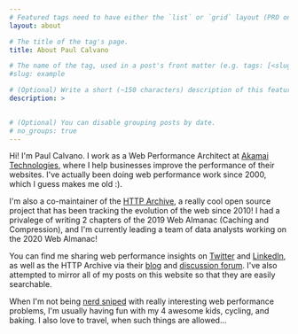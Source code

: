```yaml
---
# Featured tags need to have either the `list` or `grid` layout (PRO only).
layout: about

# The title of the tag's page.
title: About Paul Calvano

# The name of the tag, used in a post's front matter (e.g. tags: [<slug>]).
#slug: example

# (Optional) Write a short (~150 characters) description of this featured tag.
description: >

 
# (Optional) You can disable grouping posts by date.
# no_groups: true
---
```

  Hi! I'm Paul Calvano.  I work as a Web Performance Architect at [Akamai Technologies](https://www.akamai.com/), where I help businesses improve the performance of their websites. I've actually been doing web performance work since 2000, which I guess makes me old :).
  
  I'm also a co-maintainer of the [HTTP Archive](https://httparchive.org), a really cool open source project that has been tracking the evolution of the web since 2010! I had a privalege of writing 2 chapters of the 2019 Web Almanac (Caching and Compression), and I'm currently leading a team of data analysts working on the 2020 Web Almanac!
  
  You can find me sharing web performance insights on [Twitter](https://twitter.com/paulcalvano) and [LinkedIn](https://www.linkedin.com/in/paulcalvano/), as well as the HTTP Archive via their [blog](https://dev.to/httparchive) and [discussion forum](https://discuss.httparchive.org). I've also attempted to mirror all of my posts on this website so that they are easily searchable.
  
  When I'm not being [nerd sniped](https://xkcd.com/356/) with really interesting web performance problems, I'm usually having fun with my 4 awesome kids, cycling, and baking.  I also love to travel, when such things are allowed... 
